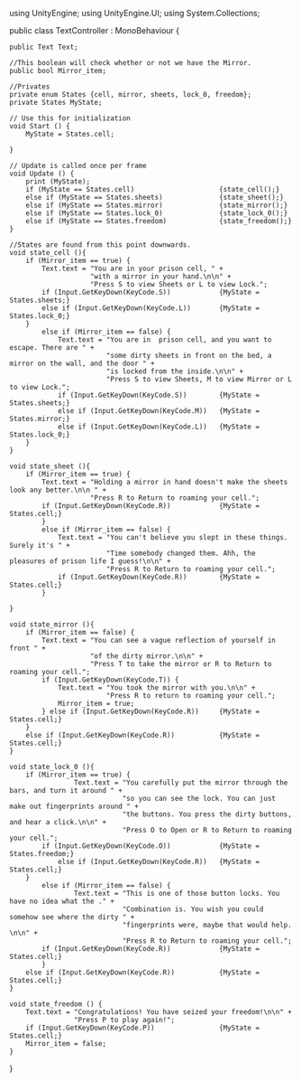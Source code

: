 using UnityEngine;
using UnityEngine.UI;
using System.Collections;

public class TextController : MonoBehaviour {
	
	public Text Text;
	
	//This boolean will check whether or not we have the Mirror.
	public bool Mirror_item;
	
	//Privates
	private enum States {cell, mirror, sheets, lock_0, freedom};
	private States MyState;
	
	// Use this for initialization
	void Start () {
		MyState = States.cell;
	
	}
	
	// Update is called once per frame
	void Update () {
		print (MyState);
		if (MyState == States.cell) 					{state_cell();} 
		else if (MyState == States.sheets) 				{state_sheet();}
		else if (MyState == States.mirror) 				{state_mirror();}
		else if (MyState == States.lock_0) 				{state_lock_0();} 
		else if (MyState == States.freedom) 			{state_freedom();}		
	}
	
	//States are found from this point downwards.
	void state_cell (){
		if (Mirror_item == true) {
			Text.text = "You are in your prison cell, " +
						"with a mirror in your hand.\n\n" +
						"Press S to view Sheets or L to view Lock.";
			if (Input.GetKeyDown(KeyCode.S)) 			{MyState = States.sheets;}
			else if (Input.GetKeyDown(KeyCode.L))		{MyState = States.lock_0;}
		}
			else if (Mirror_item == false) {
				Text.text = "You are in  prison cell, and you want to escape. There are " +
							"some dirty sheets in front on the bed, a mirror on the wall, and the door " +
							"is locked from the inside.\n\n" +
							"Press S to view Sheets, M to view Mirror or L to view Lock.";
				if (Input.GetKeyDown(KeyCode.S)) 		{MyState = States.sheets;}
				else if (Input.GetKeyDown(KeyCode.M)) 	{MyState = States.mirror;}
				else if (Input.GetKeyDown(KeyCode.L)) 	{MyState = States.lock_0;}
		}
	}
		
	void state_sheet (){
		if (Mirror_item == true) {
			Text.text = "Holding a mirror in hand doesn't make the sheets look any better.\n\n " +
						"Press R to Return to roaming your cell.";
			if (Input.GetKeyDown(KeyCode.R)) 			{MyState = States.cell;}
			}
			else if (Mirror_item == false) {	
				Text.text = "You can't believe you slept in these things. Surely it's " +
							"Time somebody changed them. Ahh, the pleasures of prison life I guess!\n\n" +
							"Press R to Return to roaming your cell.";
				if (Input.GetKeyDown(KeyCode.R)) 		{MyState = States.cell;}
			}
		
	}
	
	void state_mirror (){
		if (Mirror_item == false) {
			Text.text = "You can see a vague reflection of yourself in front " +
						"of the dirty mirror.\n\n" +
						"Press T to take the mirror or R to Return to roaming your cell.";
			if (Input.GetKeyDown(KeyCode.T)) {
				Text.text = "You took the mirror with you.\n\n" +
							"Press R to return to roaming your cell.";
				Mirror_item = true;
			} else if (Input.GetKeyDown(KeyCode.R)) 	{MyState = States.cell;}
		}	
		else if (Input.GetKeyDown(KeyCode.R)) 			{MyState = States.cell;}			
	}				
	
	void state_lock_0 (){
		if (Mirror_item == true) {
					Text.text = "You carefully put the mirror through the bars, and turn it around " +
								"so you can see the lock. You can just make out fingerprints around " + 
								"the buttons. You press the dirty buttons, and hear a click.\n\n" +
								"Press O to Open or R to Return to roaming your cell.";
			if (Input.GetKeyDown(KeyCode.O))			{MyState = States.freedom;}
				else if (Input.GetKeyDown(KeyCode.R))	{MyState = States.cell;}
		}
			else if (Mirror_item == false) {
					Text.text = "This is one of those button locks. You have no idea what the ." +
								"Combination is. You wish you could somehow see where the dirty " +
								"fingerprints were, maybe that would help. \n\n" +
								"Press R to Return to roaming your cell.";
			if (Input.GetKeyDown(KeyCode.R))			{MyState = States.cell;}
			}
		else if (Input.GetKeyDown(KeyCode.R))			{MyState = States.cell;}	
	}
	
	void state_freedom () {
		Text.text = "Congratulations! You have seized your freedom!\n\n" +
					"Press P to play again!";
		if (Input.GetKeyDown(KeyCode.P)) 				{MyState = States.cell;}
		Mirror_item = false;
	}	
}
